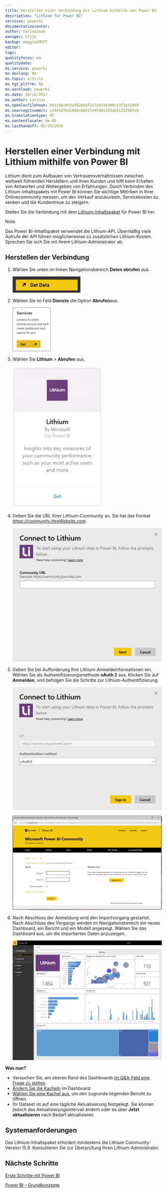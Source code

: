 ```yaml
---
title: Herstellen einer Verbindung mit Lithium mithilfe von Power BI
description: "Lithium für Power BI"
services: powerbi
documentationcenter: 
author: SarinaJoan
manager: kfile
backup: maggiesMSFT
editor: 
tags: 
qualityfocus: no
qualitydate: 
ms.service: powerbi
ms.devlang: NA
ms.topic: article
ms.tgt_pltfrm: NA
ms.workload: powerbi
ms.date: 10/16/2017
ms.author: sarinas
ms.openlocfilehash: b41c66c6d3af628d4f2c7e433e399c53f5e31d69
ms.sourcegitcommit: c24e5d7bd1806e0d637e974b5143ab5125298fc6
ms.translationtype: HT
ms.contentlocale: de-DE
ms.lasthandoff: 02/19/2018
---
```

# <a name="connect-to-lithium-with-power-bi"></a>Herstellen einer Verbindung mit Lithium mithilfe von Power BI
Lithium dient zum Aufbauen von Vertrauensverhältnissen zwischen weltweit führenden Herstellern und ihren Kunden und hilft beim Erhalten von Antworten und Weitergeben von Erfahrungen. Durch Verbinden des Lithium-Inhaltspakets mit Power BI können Sie wichtige Metriken in Ihrer Onlinecommunity messen, um den Verkauf anzukurbeln, Servicekosten zu senken und die Kundentreue zu steigern. 

Stellen Sie die Verbindung mit dem [Lithium-Inhaltspaket](https://app.powerbi.com/getdata/services/lithium) für Power BI her.

>[!NOTE]
>Das Power BI-Inhaltspaket verwendet die Lithium-API. Übermäßig viele Aufrufe der API führen möglicherweise zu zusätzlichen Lithium-Kosten. Sprechen Sie sich Sie mit Ihrem Lithium-Administrator ab.

## <a name="how-to-connect"></a>Herstellen der Verbindung
1. Wählen Sie unten im linken Navigationsbereich **Daten abrufen** aus.
   
   ![](media/service-connect-to-lithium/pbi_getdata.png) 
2. Wählen Sie im Feld **Dienste** die Option **Abrufen**aus.
   
   ![](media/service-connect-to-lithium/pbi_getservices.png) 
3. Wählen Sie **Lithium** \> **Abrufen** aus.
   
   ![](media/service-connect-to-lithium/lithiumconnect.png)
4. Geben Sie die URL Ihrer Lithium-Community an. Sie hat das Format *https://community.IhreWebsite.com*.
   
   ![](media/service-connect-to-lithium/params.png)
5. Geben Sie bei Aufforderung Ihre Lithium-Anmeldeinformationen ein. Wählen Sie als Authentifizierungsmethode **oAuth 2** aus. Klicken Sie auf **Anmelden**, und befolgen Sie die Schritte zur Lithium-Authentifizierung.
   
   ![](media/service-connect-to-lithium/creds.png)
   
   ![](media/service-connect-to-lithium/creds2.png)
6. Nach Abschluss der Anmeldung wird den Importvorgang gestartet. Nach Abschluss des Vorgangs werden im Navigationsbereich ein neues Dashboard, ein Bericht und ein Modell angezeigt. Wählen Sie das Dashboard aus, um die importierten Daten anzuzeigen.
   
    ![](media/service-connect-to-lithium/lithium.png)

**Was nun?**

* Versuchen Sie, am oberen Rand des Dashboards [im Q&A-Feld eine Frage zu stellen](power-bi-q-and-a.md).
* [Ändern Sie die Kacheln](service-dashboard-edit-tile.md) im Dashboard.
* [Wählen Sie eine Kachel aus](service-dashboard-tiles.md), um den zugrunde liegenden Bericht zu öffnen.
* Ihr Dataset ist auf eine tägliche Aktualisierung festgelegt. Sie können jedoch das Aktualisierungsintervall ändern oder es über **Jetzt aktualisieren** nach Bedarf aktualisieren.

## <a name="system-requirements"></a>Systemanforderungen
Das Lithium-Inhaltspaket erfordert mindestens die Lithium Community-Version 15.9. Konsultieren Sie zur Überprüfung Ihren Lithium-Administrator.

## <a name="next-steps"></a>Nächste Schritte
[Erste Schritte mit Power BI](service-get-started.md)

[Power BI – Grundkonzepte](service-basic-concepts.md)

